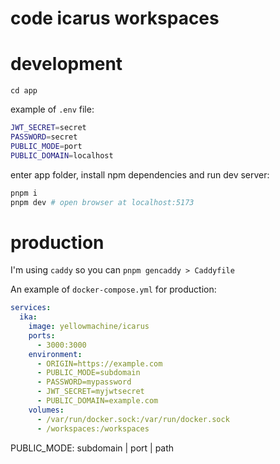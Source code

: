 # code icarus workspaces

# development

`cd app`

example of `.env` file:
```bash
JWT_SECRET=secret
PASSWORD=secret
PUBLIC_MODE=port
PUBLIC_DOMAIN=localhost
```

enter app folder, install npm dependencies and run dev server:
```bash
pnpm i
pnpm dev # open browser at localhost:5173
```

# production

I'm using `caddy` so you can `pnpm gencaddy > Caddyfile`

An example of `docker-compose.yml` for production:

```yaml
services:
  ika:
    image: yellowmachine/icarus
    ports:
      - 3000:3000
    environment:
      - ORIGIN=https://example.com
      - PUBLIC_MODE=subdomain
      - PASSWORD=mypassword
      - JWT_SECRET=myjwtsecret
      - PUBLIC_DOMAIN=example.com
    volumes:
      - /var/run/docker.sock:/var/run/docker.sock
      - /workspaces:/workspaces
```

PUBLIC_MODE: subdomain | port | path